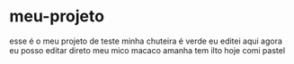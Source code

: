 # meu-projeto

esse é o meu projeto de teste
minha chuteira é verde
eu editei aqui
agora eu posso editar direto
meu mico macaco
amanha tem ilto
hoje comi pastel
